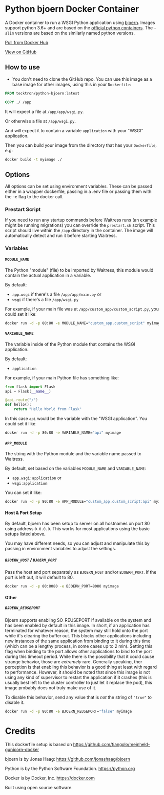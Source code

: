 # Python bjoern Docker Container

A Docker container to run a WSGI Python application using
[bjoern](https://github.com/jonashaag/bjoern). Images support python 3.6+ and are
based on the [official python containers](https://hub.docker.com/_/python). The `-slim` versions are based on the similarly named python versions.

[Pull from Docker Hub](https://hub.docker.com/r/tecktron/python-bjoern/)

[View on GitHub](https://github.com/Tecktron/docker-python-bjoern)

## How to use

* You don't need to clone the GitHub repo. You can use this image as a base image for other images, using this in your `Dockerfile`:

```Dockerfile
FROM tecktron/python-bjoern:latest

COPY ./ /app
```

It will expect a file at `/app/app/wsgi.py`.

Or otherwise a file at `/app/wsgi.py`.

And will expect it to contain a variable `application` with your "WSGI" application.

Then you can build your image from the directory that has your `Dockerfile`, e.g:

```bash
docker build -t myimage ./
```

## Options

All options can be set using environment variables. These can be passed either in a wrapper dockerfile, passing in a .env file or passing them with the
-e flag to the docker call.

### Prestart Script
If you need to run any startup commands before Waitress runs (an example might be running migrations) you can override the `prestart.sh` script. This script should live within the `/app` directory in the container. The image will automatically detect and run it before starting Waitress.


### Variables

#### `MODULE_NAME`

The Python "module" (file) to be imported by Waitress, this module would contain the actual application in a variable.

By default:

* `app.wsgi` if there's a file `/app/app/main.py` or
* `wsgi` if there's a file `/app/wsgi.py`

For example, if your main file was at `/app/custom_app/custom_script.py`, you could set it like:

```bash
docker run -d -p 80:80 -e MODULE_NAME="custom_app.custom_script" myimage
```

#### `VARIABLE_NAME`

The variable inside of the Python module that contains the WSGI application.

By default:

* `application`

For example, if your main Python file has something like:

```Python
from flask import Flask
api = Flask(__name__)

@api.route("/")
def hello():
    return "Hello World from Flask"
```

In this case `api` would be the variable with the "WSGI application". You could set it like:

```bash
docker run -d -p 80:80 -e VARIABLE_NAME="api" myimage
```

#### `APP_MODULE`

The string with the Python module and the variable name passed to Waitress.

By default, set based on the variables `MODULE_NAME` and `VARIABLE_NAME`:

* `app.wsgi:application` or
* `wsgi:application`

You can set it like:

```bash
docker run -d -p 80:80 -e APP_MODULE="custom_app.custom_script:api" myimage
```

#### Host & Port Setup
By default, bjoern has been setup to server on all hostnames on port 80 using address `0.0.0.0`. This works for most applications using the basic setups listed above.

You may have different needs, so you can adjust and manipulate this by passing in environment variables to adjust the settings.

##### `BJOERN_HOST` / `BJOERN_PORT`
Pass the host and port separately as `BJOERN_HOST` and/or `BJOERN_PORT`. If the port is left out, it will default to 80.

```bash
docker run -d -p 80:8080 -e BJOERN_PORT=8080 myimage
```

#### Other

##### `BJOERN_REUSEPORT`

Bjoern supports enabling SO_REUSEPORT if available on the system and has been enabled by default in this image. In short, if an application has terminated for whatever reason, the system may still hold onto the port while it's clearing the buffer out. This blocks other applications including new instances of the same application from binding to it during this time (which can be a lengthy process, in some cases up to 2 min). Setting this flag when binding to the port allows other applications to bind to the port during this timeout period. While there is the possibility that it could cause strange behavior, those are _extremely_ rare. Generally speaking, ther perception is that enabling this behavior is a good thing at least with regard to performance. However, it should be noted that since this image is not using any kind of supervisor to restart the application if it crashes (this is usually best left to the cluster controller to just let it replace the pod), this image probably does not truly make use of it.

To disable this behavior, send any value that is _not_ the string of `"true"` to disable it.

```bash
docker run -d -p 80:80 -e BJOERN_REUSEPORT="false" myimage
```

# Credits
This dockerfile setup is based on https://github.com/tiangolo/meinheld-gunicorn-docker

bjoern is by Jonas Haag: https://github.com/jonashaag/bjoern

Python is by the Python Software Foundation. https://python.org

Docker is by Docker, Inc. https://docker.com

Built using open source software.
